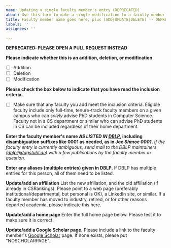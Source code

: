 ```yaml
---
name: Updating a single faculty member's entry (DEPRECATED)
about: Use this form to make a single modification to a faculty member entry in CSrankings (DEPRECATED)
title: Faculty member name goes here, plus (ADD|UPDATE|DELETE) -- DEPRECATED
labels: ''
assignees: ''

---
```


**DEPRECATED: PLEASE OPEN A PULL REQUEST INSTEAD**

**Please indicate whether this is an addition, deletion, or modification**
- [ ] Addition
- [ ] Deletion
- [ ] Modification

**Please check the box below to indicate that you have read the inclusion criteria.**
- [ ] Make sure that any faculty you add meet the inclusion
criteria. Eligible faculty include only full-time, tenure-track
faculty members on a given campus who can *solely* advise PhD students in
Computer Science. Faculty not in a CS department or similar who can
advise PhD students in CS can be included regardless of their home
department.

**Enter the faculty member's name *AS LISTED IN [DBLP](http://dblp.org)*, including disambiguation suffixes like 0001 as needed, as in _Joe Shmoe 0001_.**
_If the faculty entry is currently ambiguous, send mail to the DBLP maintainers (dblp@dagstuhl.de) with a few publications by the faculty member in question._

**Enter any aliases (multiple entries) given in DBLP.**
If DBLP has multiple entries for this person, all of them need to be listed.

**Update/add an affiliation**
List the new affiliation, and the old affiliation (if already in CSRankings). Please point to a web page (preferably institutional/departmental, but personal is OK), a LinkedIn site, or similar. If a faculty member has moved to industry, retired, or for other reasons departed academia, please indicate this here.

**Update/add a home page**
Enter the full home page below. Please test it to make sure it is correct.

**Update/add a Google Scholar page.**
Please include a link to the faculty member's [Google Scholar](https://scholar.google.com) page. If none exists, please put "NOSCHOLARPAGE".
